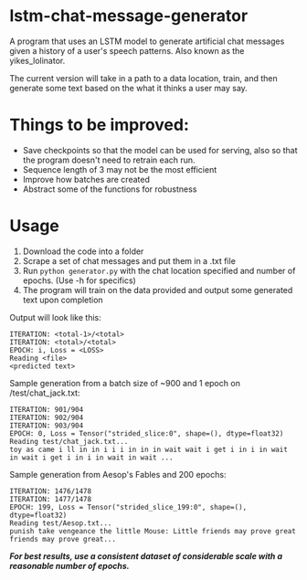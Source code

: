 # lstm-chat-message-generator
A program that uses an LSTM model to generate artificial chat messages given a history of a user's speech patterns. Also known as the yikes_lolinator.

The current version will take in a path to a data location, train, and then generate some text based on the what it thinks a user may say.

# Things to be improved:
- Save checkpoints so that the model can be used for serving, also so that the program doesn't need to retrain each run.
- Sequence length of 3 may not be the most efficient
- Improve how batches are created
- Abstract some of the functions for robustness

# Usage
1. Download the code into a folder
2. Scrape a set of chat messages and put them in a .txt file
3. Run `python generator.py` with the chat location specified and number of epochs. (Use -h for specifics)
4. The program will train on the data provided and output some generated text upon completion

Output will look like this:
```
ITERATION: <total-1>/<total>
ITERATION: <total>/<total>
EPOCH: i, Loss = <LOSS>
Reading <file>
<predicted text>
```

Sample generation from a batch size of ~900 and 1 epoch on /test/chat_jack.txt:
```
ITERATION: 901/904
ITERATION: 902/904
ITERATION: 903/904
EPOCH: 0, Loss = Tensor("strided_slice:0", shape=(), dtype=float32)
Reading test/chat_jack.txt...
toy as came i ll in in i i i in in in wait wait i get i in i in wait in wait i get i in i in wait in wait ...
```

Sample generation from Aesop's Fables and 200 epochs:
```
ITERATION: 1476/1478
ITERATION: 1477/1478
EPOCH: 199, Loss = Tensor("strided_slice_199:0", shape=(), dtype=float32)
Reading test/Aesop.txt...
punish take vengeance the little Mouse: Little friends may prove great friends may prove great...
```

***For best results, use a consistent dataset of considerable scale with a reasonable number of epochs.***

